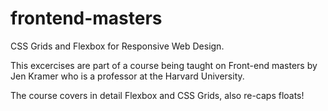 # frontend-masters
CSS Grids and Flexbox for Responsive Web Design.

This excercises are part of a course being taught on Front-end masters by Jen Kramer who is a professor at the Harvard University.

The course covers in detail Flexbox and CSS Grids, also re-caps floats!
